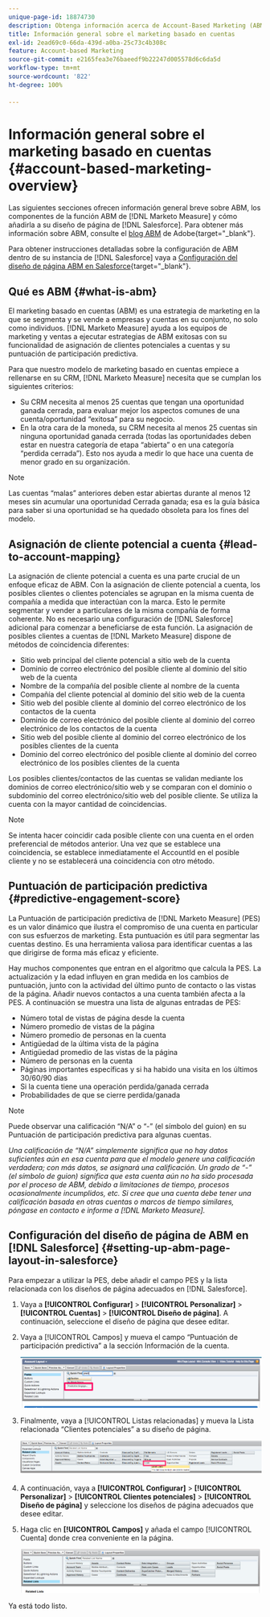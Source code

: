 ```yaml
---
unique-page-id: 18874730
description: Obtenga información acerca de Account-Based Marketing (ABM) y cómo Adobe Marketo Measure ayuda a los equipos de marketing y ventas a ejecutar estrategias ABM exitosas.
title: Información general sobre el marketing basado en cuentas
exl-id: 2ead69c0-66da-439d-a0ba-25c73c4b308c
feature: Account-based Marketing
source-git-commit: e2165fea3e76baeedf9b22247d005578d6c6da5d
workflow-type: tm+mt
source-wordcount: '822'
ht-degree: 100%

---
```


# Información general sobre el marketing basado en cuentas {#account-based-marketing-overview}

Las siguientes secciones ofrecen información general breve sobre ABM, los componentes de la función ABM de [!DNL Marketo Measure] y cómo añadirla a su diseño de página de [!DNL Salesforce]. Para obtener más información sobre ABM, consulte el [blog ABM](https://business.adobe.com/blog/basics/account-based-marketing) de Adobe{target="_blank"}.

Para obtener instrucciones detalladas sobre la configuración de ABM dentro de su instancia de [!DNL Salesforce] vaya a [Configuración del diseño de página ABM en Salesforce](/help/advanced-marketo-measure-features/account-based-marketing/account-based-marketing-overview.md#setting-up-abm-page-layout-in-salesforce){target="_blank"}.

## Qué es ABM {#what-is-abm}

El marketing basado en cuentas (ABM) es una estrategia de marketing en la que se segmenta y se vende a empresas y cuentas en su conjunto, no solo como individuos. [!DNL Marketo Measure] ayuda a los equipos de marketing y ventas a ejecutar estrategias de ABM exitosas con su funcionalidad de asignación de clientes potenciales a cuentas y su puntuación de participación predictiva.

Para que nuestro modelo de marketing basado en cuentas empiece a rellenarse en su CRM, [!DNL Marketo Measure] necesita que se cumplan los siguientes criterios:

* Su CRM necesita al menos 25 cuentas que tengan una oportunidad ganada cerrada, para evaluar mejor los aspectos comunes de una cuenta/oportunidad “exitosa” para su negocio.
* En la otra cara de la moneda, su CRM necesita al menos 25 cuentas sin ninguna oportunidad ganada cerrada (todas las oportunidades deben estar en nuestra categoría de etapa “abierta” o en una categoría “perdida cerrada”). Esto nos ayuda a medir lo que hace una cuenta de menor grado en su organización.

>[!NOTE]
>
>Las cuentas “malas” anteriores deben estar abiertas durante al menos 12 meses sin acumular una oportunidad Cerrada ganada; esa es la guía básica para saber si una oportunidad se ha quedado obsoleta para los fines del modelo.

## Asignación de cliente potencial a cuenta {#lead-to-account-mapping}

La asignación de cliente potencial a cuenta es una parte crucial de un enfoque eficaz de ABM. Con la asignación de cliente potencial a cuenta, los posibles clientes o clientes potenciales se agrupan en la misma cuenta de compañía a medida que interactúan con la marca. Esto le permite segmentar y vender a particulares de la misma compañía de forma coherente. No es necesario una configuración de [!DNL Salesforce] adicional para comenzar a beneficiarse de esta función. La asignación de posibles clientes a cuentas de [!DNL Marketo Measure] dispone de métodos de coincidencia diferentes:

* Sitio web principal del cliente potencial a sitio web de la cuenta
* Dominio de correo electrónico del posible cliente al dominio del sitio web de la cuenta
* Nombre de la compañía del posible cliente al nombre de la cuenta
* Compañía del cliente potencial al dominio del sitio web de la cuenta
* Sitio web del posible cliente al dominio del correo electrónico de los contactos de la cuenta
* Dominio de correo electrónico del posible cliente al dominio del correo electrónico de los contactos de la cuenta
* Sitio web del posible cliente al dominio del correo electrónico de los posibles clientes de la cuenta
* Dominio del correo electrónico del posible cliente al dominio del correo electrónico de los posibles clientes de la cuenta

Los posibles clientes/contactos de las cuentas se validan mediante los dominios de correo electrónico/sitio web y se comparan con el dominio o subdominio del correo electrónico/sitio web del posible cliente. Se utiliza la cuenta con la mayor cantidad de coincidencias.

>[!NOTE]
>
>Se intenta hacer coincidir cada posible cliente con una cuenta en el orden preferencial de métodos anterior. Una vez que se establece una coincidencia, se establece inmediatamente el AccountId en el posible cliente y no se establecerá una coincidencia con otro método.

## Puntuación de participación predictiva {#predictive-engagement-score}

La Puntuación de participación predictiva de [!DNL Marketo Measure] (PES) es un valor dinámico que ilustra el compromiso de una cuenta en particular con sus esfuerzos de marketing. Esta puntuación es útil para segmentar las cuentas destino. Es una herramienta valiosa para identificar cuentas a las que dirigirse de forma más eficaz y eficiente.

Hay muchos componentes que entran en el algoritmo que calcula la PES. La actualización y la edad influyen en gran medida en los cambios de puntuación, junto con la actividad del último punto de contacto o las vistas de la página. Añadir nuevos contactos a una cuenta también afecta a la PES. A continuación se muestra una lista de algunas entradas de PES:

* Número total de vistas de página desde la cuenta
* Número promedio de vistas de la página
* Número promedio de personas en la cuenta
* Antigüedad de la última vista de la página
* Antigüedad promedio de las vistas de la página
* Número de personas en la cuenta
* Páginas importantes específicas y si ha habido una visita en los últimos 30/60/90 días
* Si la cuenta tiene una operación perdida/ganada cerrada
* Probabilidades de que se cierre perdida/ganada

>[!NOTE]
>
>Puede observar una calificación “N/A” o “-” (el símbolo del guion) en su Puntuación de participación predictiva para algunas cuentas.

_Una calificación de “N/A” simplemente significa que no hay datos suficientes aún en esa cuenta para que el modelo genere una calificación verdadera; con más datos, se asignará una calificación._
_Un grado de “-” (el símbolo de guion) significa que esta cuenta aún no ha sido procesada por el proceso de ABM, debido a limitaciones de tiempo, procesos ocasionalmente incumplidos, etc. Si cree que una cuenta debe tener una calificación basada en otras cuentas o marcos de tiempo similares, póngase en contacto e informe a [!DNL Marketo Measure]._

## Configuración del diseño de página de ABM en [!DNL Salesforce] {#setting-up-abm-page-layout-in-salesforce}

Para empezar a utilizar la PES, debe añadir el campo PES y la lista relacionada con los diseños de página adecuados en [!DNL Salesforce].

1. Vaya a **[!UICONTROL Configurar]** > **[!UICONTROL Personalizar]** > **[!UICONTROL Cuentas]** > **[!UICONTROL Diseño de página]**. A continuación, seleccione el diseño de página que desee editar.
1. Vaya a [!UICONTROL Campos] y mueva el campo “Puntuación de participación predictiva” a la sección Información de la cuenta.

   ![](assets/1.png)

1. Finalmente, vaya a [!UICONTROL Listas relacionadas] y mueva la Lista relacionada “Clientes potenciales” a su diseño de página.

   ![](assets/2.png)

1. A continuación, vaya a **[!UICONTROL Configurar]** > **[!UICONTROL Personalizar]** > **[!UICONTROL Clientes potenciales]** > **[!UICONTROL Diseño de página]** y seleccione los diseños de página adecuados que desee editar.
1. Haga clic en **[!UICONTROL Campos]** y añada el campo [!UICONTROL Cuenta] donde crea conveniente en la página.

   ![](assets/3.png)

Ya está todo listo.

